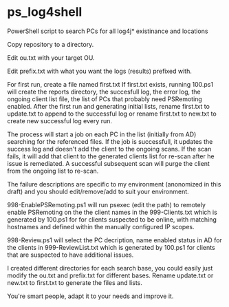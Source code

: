 # ps_log4shell
PowerShell script to search PCs for all log4j* existinance and locations

Copy repository to a directory.

Edit ou.txt with your target OU.

Edit prefix.txt with what you want the logs (results) prefixed with.

For first run, create a file named first.txt
If first.txt exists, running 100.ps1 will create the reports directory, the succesfull log, the error log, the ongoing client list file, the list of PCs that probably need PSRemoting enabled.
After the first run and generating initial lists, rename first.txt to update.txt to append to the successful log or rename first.txt to new.txt to create new successful log every run.

The process will start a job on each PC in the list (initially from AD) searching for the referenced files. If the job is successfull, it updates the success log and doesn't add the client to the ongoing scans. If the scan fails, it will add that client to the generated clients list for re-scan after he issue is remediated. A successful subsequent scan will purge the client from the ongoing list to re-scan.

The failure descriptions are specific to my environment (anonomized in this draft) and you should edit/remove/add to suit your environment.

998-EnablePSRemoting.ps1 will run psexec (edit the path) to remotely enable PSRemoting on the the client names in the 999-Clients.txt which is generated by 100.ps1 for for clients suspected to be online, with matching hostnames and defined within the manually configured IP scopes.

998-Review.ps1 will select the PC decription, name enabled status in AD for the clients in 999-ReviewList.txt which is generated by 100.ps1 for clients that are suspected to have additional issues.

I created different directories for each search base, you could easily just modify the ou.txt and prefix.txt for different bases. Rename update.txt or new.txt to first.txt to generate the files and lists.

You're smart people, adapt it to your needs and improve it.
